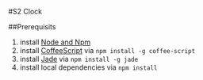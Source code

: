 #S2 Clock

##Prerequisits
1. install [Node and Npm](https://nodejs.org/en/)
2. install [CoffeeScript](http://coffeescript.org/) via `npm install -g coffee-script`
3. install [Jade](http://jade-lang.com/) via `npm install -g jade`
4. install local dependencies via `npm install`